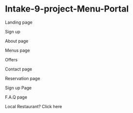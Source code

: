 # Intake-9-project-Menu-Portal

Landing page

Sign up

About page

Menus page

Offers

Contact page

Reservation page

Sign up Page

F.A.Q page

Local Restaurant? Click here
